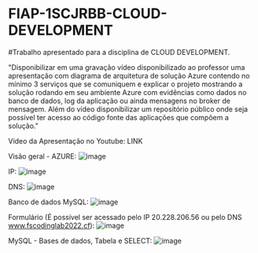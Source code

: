 # FIAP-1SCJRBB-CLOUD-DEVELOPMENT

#Trabalho apresentado para a disciplina de CLOUD DEVELOPMENT. 

"Disponibilizar em uma gravação vídeo disponibilizado ao professor uma apresentação com diagrama de arquitetura de solução Azure contendo no mínimo 3 serviços que se comuniquem e explicar o projeto mostrando a solução rodando em seu ambiente Azure com evidências como dados no banco de dados, log da aplicação ou ainda mensagens no broker de mensagem.
Além do vídeo disponibilizar um repositório público onde seja possível ter acesso ao código fonte das aplicações que compõem a solução."

Vídeo da Apresentação no Youtube:
LINK

Visão geral - AZURE:
![image](https://user-images.githubusercontent.com/100177921/218299404-ff557325-3e45-4310-90a0-ae96d3b29bee.png)

IP:
![image](https://user-images.githubusercontent.com/100177921/218299415-ab6bfd50-0615-4766-8651-a4314278e247.png)

DNS:
![image](https://user-images.githubusercontent.com/100177921/218299434-9672a7b8-14da-4627-abed-b4010057fed0.png)

Banco de dados MySQL:
![image](https://user-images.githubusercontent.com/100177921/218299451-57b4fa6e-e15e-4a36-9ea5-0049accde01a.png)

Formulário (É possível ser acessado pelo IP 20.228.206.56 ou pelo DNS www.fscodinglab2022.cf):
![image](https://user-images.githubusercontent.com/100177921/218299596-67800936-e051-4804-9363-d65c9811c198.png)

MySQL - Bases de dados, Tabela e SELECT:
![image](https://user-images.githubusercontent.com/100177921/218299653-56b461c7-e7ff-4206-82b4-5f8316d567a1.png)

